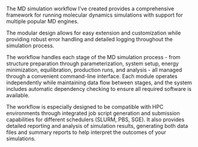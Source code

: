 The MD simulation workflow I've created provides a comprehensive framework for running molecular dynamics simulations with support for multiple popular MD engines. 



The modular design allows for easy extension and customization while providing robust error handling and detailed logging throughout the simulation process.

The workflow handles each stage of the MD simulation process - from structure preparation through parameterization, system setup, energy minimization, equilibration, production runs, and analysis - all managed through a convenient command-line interface. Each module operates independently while maintaining data flow between stages, and the system includes automatic dependency checking to ensure all required software is available.

The workflow is especially designed to be compatible with HPC environments through integrated job script generation and submission capabilities for different schedulers (SLURM, PBS, SGE). It also provides detailed reporting and analysis of simulation results, generating both data files and summary reports to help interpret the outcomes of your simulations.